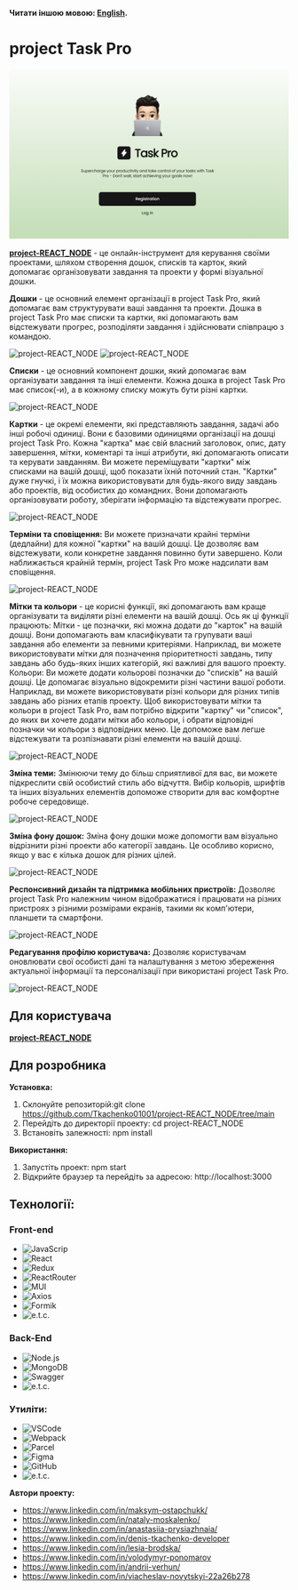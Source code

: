 **Читати іншою мовою: [English](README.md).**

# project Task Pro

![project-REACT_NODE](./src/images/readmeScreens/wellcome.png)

**[project-REACT_NODE](https://tkachenko01001.github.io/project-REACT_NODE/home)** -
це онлайн-інструмент для керування своїми проектами, шляхом створення дошок,
списків та карток, який допомагає організовувати завдання та проекти у формі
візуальної дошки.

**Дошки** - це основний елемент організації в project Task Pro, який допомагає
вам структурувати ваші завдання та проекти. Дошка в project Task Pro має списки
та картки, які допомагають вам відстежувати прогрес, розподіляти завдання і
здійснювати співпрацю з командою.

![project-REACT_NODE](./src/images/) ![project-REACT_NODE](./src/images/)

**Списки** - це основний компонент дошки, який допомагає вам організувати
завдання та інші елементи. Кожна дошка в project Task Pro має список(-и), а в
кожному списку можуть бути різні картки.

![project-REACT_NODE](./src/images/)

**Картки** - це окремі елементи, які представляють завдання, задачі або інші
робочі одиниці. Вони є базовими одиницями організації на дошці project Task Pro.
Кожна "картка" має свій власний заголовок, опис, дату завершення, мітки,
коментарі та інші атрибути, які допомагають описати та керувати завданням. Ви
можете переміщувати "картки" між списками на вашій дошці, щоб показати їхній
поточний стан. "Картки" дуже гнучкі, і їх можна використовувати для будь-якого
виду завдань або проектів, від особистих до командних. Вони допомагають
організовувати роботу, зберігати інформацію та відстежувати прогрес.

![project-REACT_NODE](./src/images/)

**Терміни та сповіщення:** Ви можете призначати крайні терміни (дедлайни) для
кожної "картки" на вашій дошці. Це дозволяє вам відстежувати, коли конкретне
завдання повинно бути завершено. Коли наближається крайній термін, project Task
Pro може надсилати вам сповіщення.

![project-REACT_NODE](./src/images/)

**Мітки та кольори** - це корисні функції, які допомагають вам краще
організувати та виділяти різні елементи на вашій дошці. Ось як ці функції
працюють: Мітки - це позначки, які можна додати до "карток" на вашій дошці. Вони
допомагають вам класифікувати та групувати ваші завдання або елементи за певними
критеріями. Наприклад, ви можете використовувати мітки для позначення
пріоритетності завдань, типу завдань або будь-яких інших категорій, які важливі
для вашого проекту. Кольори: Ви можете додати кольорові позначки до "списків" на
вашій дошці. Це допомагає візуально відокремити різні частини вашої роботи.
Наприклад, ви можете використовувати різні кольори для різних типів завдань або
різних етапів проекту. Щоб використовувати мітки та кольори в project Task Pro,
вам потрібно відкрити "картку" чи "список", до яких ви хочете додати мітки або
кольори, і обрати відповідні позначки чи кольори з відповідних меню. Це допоможе
вам легше відстежувати та розпізнавати різні елементи на вашій дошці.

![project-REACT_NODE](./src/images/)

**Зміна теми:** Змінюючи тему до більш сприятливої для вас, ви можете
підкреслити свій особистий стиль або відчуття. Вибір кольорів, шрифтів та інших
візуальних елементів допоможе створити для вас комфортне робоче середовище.

![project-REACT_NODE](./src/images/)

**Зміна фону дошок:** Зміна фону дошки може допомогти вам візуально відрізнити
різні проекти або категорії завдань. Це особливо корисно, якщо у вас є кілька
дошок для різних цілей.

![project-REACT_NODE](./src/images/)

**Респонсивний дизайн та підтримка мобільних пристроїв:** Дозволяє project Task
Pro належним чином відображатися і працювати на різних пристроях з різними
розмірами екранів, такими як комп'ютери, планшети та смартфони.

![project-REACT_NODE](./src/images/)

**Редагування профілю користувача:** Дозволяє користувачам оновлювати свої
особисті дані та налаштування з метою збереження актуальної інформації та
персоналізації при використані project Task Pro.

![project-REACT_NODE](./src/images/)

## Для користувача

**[project-REACT_NODE](https://tkachenko01001.github.io/project-REACT_NODE/home)**

## Для розробника

**Установка:**

1. Склонуйте репозиторій:git clone
   https://github.com/Tkachenko01001/project-REACT_NODE/tree/main
2. Перейдіть до директорії проекту: cd project-REACT_NODE
3. Встановіть залежності: npm install

**Використання:**

1. Запустіть проект: npm start
2. Відкрийте браузер та перейдіть за адресою: http://localhost:3000

## Технології:

### Front-end

- ![JavaScrip](https://img.shields.io/badge/JavaScript-323330?style=for-the-badge&logo=javascript&logoColor=F7DF1E)
- ![React](https://img.shields.io/badge/React-20232A?style=for-the-badge&logo=react&logoColor=61DAFB)
- ![Redux](https://img.shields.io/badge/Redux-purple?style=for-the-badge&logo=redux&logoColor=61DAFB)
- ![ReactRouter](https://img.shields.io/badge/ReactRouter-blue?style=for-the-badge&logo=ReactRouter&logoColor=61DAFB)
- ![MUI](https://img.shields.io/badge/Material%20UI-007FFF?style=for-the-badge&logo=mui&logoColor=white)
- ![Axios](https://img.shields.io/badge/Axios-blue?style=for-the-badge&logo=Axios&logoColor=61DAFB)
- ![Formik](https://img.shields.io/badge/Formik-blue?style=for-the-badge&logo=Formik&logoColor=white)
- ![e.t.c.](https://img.shields.io/badge/e.t.c.-blue?style=for-the-badge&logo=e.t.c.&logoColor=white)

### Back-End

- ![Node.js](https://img.shields.io/badge/Node.js-green?style=for-the-badge&logo=Node.js&logoColor=61DAFB)
- ![MongoDB](https://img.shields.io/badge/MongoDB-green?style=for-the-badge&logo=MongoDB&logoColor=61DAFB)
- ![Swagger](https://img.shields.io/badge/Swagger-green?style=for-the-badge&logo=Swagger&logoColor=61DAFB)
- ![e.t.c.](https://img.shields.io/badge/e.t.c.-blue?style=for-the-badge&logo=e.t.c.&logoColor=white)

### Утиліти:

- ![VSCode](https://img.shields.io/badge/VSCode-blue?style=for-the-badge&logo=VSCode&logoColor=61DAFB)
- ![Webpack](https://img.shields.io/badge/Webpack-blue?style=for-the-badge&logo=Webpack&logoColor=61DAFB)
- ![Parcel](https://img.shields.io/badge/Parcel-green?style=for-the-badge&logo=Parcel&logoColor=61DAFB)
- ![Figma](https://img.shields.io/badge/Figma-red?style=for-the-badge&logo=Figma&logoColor=61DAFB)
- ![GitHub](https://img.shields.io/badge/GitHub-black?style=for-the-badge&logo=GitHub&logoColor=61DAFB)
- ![e.t.c.](https://img.shields.io/badge/e.t.c.-blue?style=for-the-badge&logo=e.t.c.&logoColor=white)

**Автори проекту:**

- https://www.linkedin.com/in/maksym-ostapchukk/
- https://www.linkedin.com/in/nataly-moskalenko/
- https://www.linkedin.com/in/anastasiia-prysiazhnaia/
- https://www.linkedin.com/in/denis-tkachenko-developer
- https://www.linkedin.com/in/lesia-brodska/
- https://www.linkedin.com/in/volodymyr-ponomarov
- https://www.linkedin.com/in/andrii-verhun/
- https://www.linkedin.com/in/viacheslav-novytskyi-22a26b278
